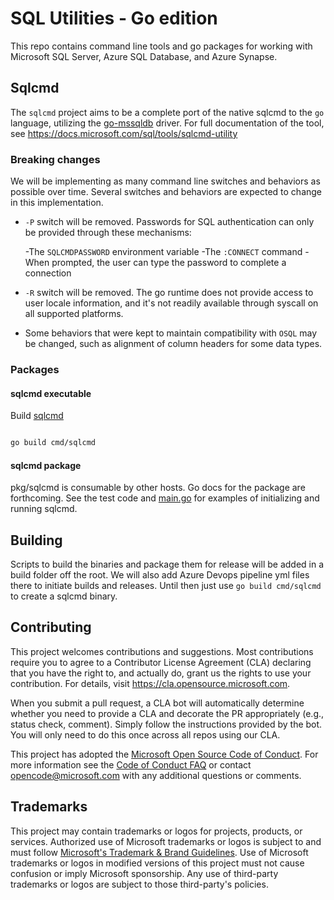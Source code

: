 # SQL Utilities - Go edition

This repo contains command line tools and go packages for working with Microsoft SQL Server, Azure SQL Database, and Azure Synapse.

## Sqlcmd

The `sqlcmd` project aims to be a complete port of the native sqlcmd to the `go` language, utilizing the [go-mssqldb](https://github.com/denisenkom/go-mssqldb) driver. For full documentation of the tool, see https://docs.microsoft.com/sql/tools/sqlcmd-utility

### Breaking changes

We will be implementing as many command line switches and behaviors as possible over time. Several switches and behaviors are expected to change in this implementation.

- `-P` switch will be removed. Passwords for SQL authentication can only be provided through these mechanisms:

    -The `SQLCMDPASSWORD` environment variable
    -The `:CONNECT` command
    -When prompted, the user can type the password to complete a connection

- `-R` switch will be removed. The go runtime does not provide access to user locale information, and it's not readily available through syscall on all supported platforms.
- Some behaviors that were kept to maintain compatibility with `OSQL` may be changed, such as alignment of column headers for some data types.

### Packages

#### sqlcmd executable

Build [sqlcmd](cmd/sqlcmd)

```sh

go build cmd/sqlcmd

```

#### sqlcmd package

pkg/sqlcmd is consumable by other hosts. Go docs for the package are forthcoming. See the test code and [main.go](cmd/sqlcmd/main.go) for examples of initializing and running sqlcmd.

## Building

Scripts to build the binaries and package them for release will be added in a build folder off the root. We will also add Azure Devops pipeline yml files there to initiate builds and releases. Until then just use `go build cmd/sqlcmd` to create a sqlcmd binary.

## Contributing

This project welcomes contributions and suggestions.  Most contributions require you to agree to a
Contributor License Agreement (CLA) declaring that you have the right to, and actually do, grant us
the rights to use your contribution. For details, visit https://cla.opensource.microsoft.com.

When you submit a pull request, a CLA bot will automatically determine whether you need to provide
a CLA and decorate the PR appropriately (e.g., status check, comment). Simply follow the instructions
provided by the bot. You will only need to do this once across all repos using our CLA.

This project has adopted the [Microsoft Open Source Code of Conduct](https://opensource.microsoft.com/codeofconduct/).
For more information see the [Code of Conduct FAQ](https://opensource.microsoft.com/codeofconduct/faq/) or
contact [opencode@microsoft.com](mailto:opencode@microsoft.com) with any additional questions or comments.

## Trademarks

This project may contain trademarks or logos for projects, products, or services. Authorized use of Microsoft
trademarks or logos is subject to and must follow
[Microsoft's Trademark & Brand Guidelines](https://www.microsoft.com/en-us/legal/intellectualproperty/trademarks/usage/general).
Use of Microsoft trademarks or logos in modified versions of this project must not cause confusion or imply Microsoft sponsorship.
Any use of third-party trademarks or logos are subject to those third-party's policies.


